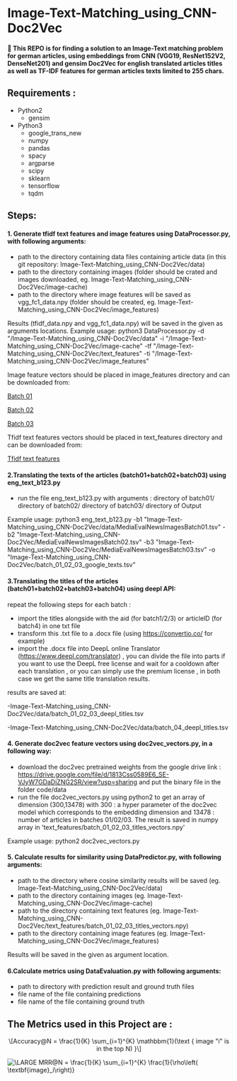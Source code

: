 # Image-Text-Matching_using_CNN-Doc2Vec
#### &#x1F535; This REPO is for finding a solution to an Image-Text matching problem for german articles, using embeddings from CNN (VGG19, ResNet152V2, DenseNet201) and gensim Doc2Vec for english translated articles titles as well as TF-IDF features for german articles texts limited to 255 chars.


## Requirements :
<ul>
  <li>Python2
    <ul>
      <li>gensim</li>
    </ul>
  </li>
  <li>Python3
    <ul>
      <li>google_trans_new</li>
      <li>numpy</li>
      <li>pandas</li>
      <li>spacy</li>
      <li>argparse</li>
      <li>scipy</li>
      <li>sklearn</li>
      <li>tensorflow</li>
      <li>tqdm</li>
    </ul>
  </li>
  
</ul>


 

## Steps:

#### 1. Generate tfidf text features and image features using DataProcessor.py, with following arguments:
- path to the directory containing data files containing article data (in this git repository: Image-Text-Matching_using_CNN-Doc2Vec/data)
- path to the directory containing images (folder should be crated and images downloaded, eg. Image-Text-Matching_using_CNN-Doc2Vec/image-cache)
- path to the directory where image features will be saved as vgg_fc1_data.npy (folder should be created, eg. Image-Text-Matching_using_CNN-Doc2Vec/image_features)

Results (tfidf_data.npy and vgg_fc1_data.npy) will be saved in the given as arguments locations.
Example usage: python3 DataProcessor.py -d "/Image-Text-Matching_using_CNN-Doc2Vec/data" -i "/Image-Text-Matching_using_CNN-Doc2Vec/image-cache" -tf "/Image-Text-Matching_using_CNN-Doc2Vec/text_features" -ti "/Image-Text-Matching_using_CNN-Doc2Vec/image_features"

Image feature vectors should be placed in image_features directory and can be downloaded from:

<a href="https://drive.google.com/file/d/1eNoMg-8rj8arNlnZkB0hCa7AyKxJfNTO/view?usp=sharing">Batch 01</a> 

<a href="https://drive.google.com/file/d/1FCAyzPUj1Ot2FhgHyTCW0_oqY6XPKeQ0/view?usp=sharing">Batch 02</a>

<a href="https://drive.google.com/file/d/1vW9WKkdRVjAejCsvnSRFUj5o-h0EX8hl/view?usp=sharing">Batch 03</a> 

Tfidf text features vectors should be placed in text_features directory and can be downloaded from:

<a href="https://drive.google.com/file/d/1l7gEe_bnR-ypbN44Gq1F8VQQ_JMVriiT/view?usp=sharing">Tfidf text features</a>

#### 2.Translating the texts of the articles (batch01+batch02+batch03) using eng_text_b123.py 
- run the file eng_text_b123.py with arguments : directory of batch01/ directory of batch02/ directory of batch03/ directory of Output 

Example usage: python3 eng_text_b123.py 
-b1 "Image-Text-Matching_using_CNN-Doc2Vec/data/MediaEvalNewsImagesBatch01.tsv" 
-b2 "Image-Text-Matching_using_CNN-Doc2Vec/MediaEvalNewsImagesBatch02.tsv" 
-b3 "Image-Text-Matching_using_CNN-Doc2Vec/MediaEvalNewsImagesBatch03.tsv"
-o  "Image-Text-Matching_using_CNN-Doc2Vec/batch_01_02_03_google_texts.tsv"

#### 3.Translating the titles of the articles (batch01+batch02+batch03+batch04) using deepl API:
repeat the following steps for each batch :

- import the titles alongside with the aid (for batch1/2/3) or articleID (for batch4) in one txt file 
- transform this .txt file to a .docx file (using https://convertio.co/ for example)
- import the .docx file into DeepL online Translator (https://www.deepl.com/translator) , you can divide the file into parts if you want to use the DeepL free license and wait for a cooldown after each translation , or you can simply use the premium license , in both case we get the same title translation results.

results are saved at:   

-Image-Text-Matching_using_CNN-Doc2Vec/data/batch_01_02_03_deepl_titles.tsv

-Image-Text-Matching_using_CNN-Doc2Vec/data/batch_04_deepl_titles.tsv

#### 4. Generate doc2vec feature vectors using doc2vec_vectors.py, in a following way:
- download the doc2vec pretrained weights from the google drive link : https://drive.google.com/file/d/1813Css0589E6_SE-VJyW7GDaDiZNG2SR/view?usp=sharing and put the binary file in the folder code/data
- run the file doc2vec_vectors.py using python2 to get an array of dimension (300,13478) with 300 : a hyper parameter of the doc2vec model which corresponds to the embedding dimension and 13478 : number of articles in batches 01/02/03. The result is saved in numpy array in 'text_features/batch_01_02_03_titles_vectors.npy'

Example usage: python2 doc2vec_vectors.py

#### 5. Calculate results for similarity using DataPredictor.py, with following arguments:
- path to the directory where cosine similarity results will be saved (eg. Image-Text-Matching_using_CNN-Doc2Vec/data)
- path to the directory containing images (eg. Image-Text-Matching_using_CNN-Doc2Vec/image-cache)
- path to the directory containing text features (eg. Image-Text-Matching_using_CNN-Doc2Vec/text_features/batch_01_02_03_titles_vectors.npy)
- path to the directory containing image features (eg. Image-Text-Matching_using_CNN-Doc2Vec/image_features)

Results will be saved in the given as argument location.



#### 6.Calculate metrics using DataEvaluation.py with following arguments:
- path to directory with prediction  result and ground truth files 
- file name of the file containing predictions
- file name of the file containing ground truth


## The Metrics used in this Project are : 


<p><span class="math display">\[Accuracy@N = 
\frac{1}{K} \sum_{i=1}^{K} \mathbbm{1}(\text { image &quot;i&quot; is in the top N) }\]</span></p>

<img src="https://latex.codecogs.com/png.latex?\LARGE&space;MRR@N&space;=&space;\frac{1}{K}&space;\sum_{i=1}^{K}&space;\frac{1}{\rho\left(&space;\textbf{image}_i\right)}" title="\LARGE MRR@N = \frac{1}{K} \sum_{i=1}^{K} \frac{1}{\rho\left( \textbf{image}_i\right)}" />
